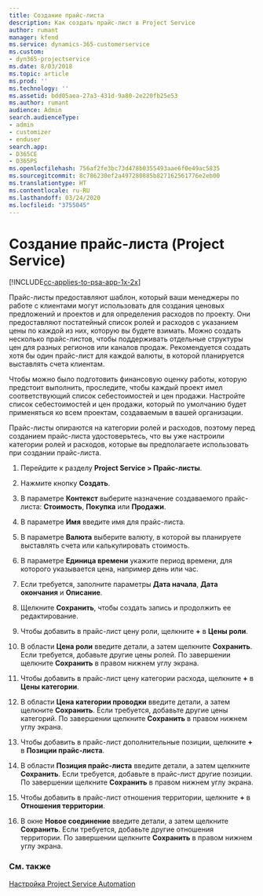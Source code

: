 ```yaml
---
title: Создание прайс-листа
description: Как создать прайс-лист в Project Service
author: rumant
manager: kfend
ms.service: dynamics-365-customerservice
ms.custom:
- dyn365-projectservice
ms.date: 8/03/2018
ms.topic: article
ms.prod: ''
ms.technology: ''
ms.assetid: bdd05aea-27a3-431d-9a80-2e220fb25e53
ms.author: rumant
audience: Admin
search.audienceType:
- admin
- customizer
- enduser
search.app:
- D365CE
- D365PS
ms.openlocfilehash: 756af2fe3bc73d478b0355493aae6f0e49ac5835
ms.sourcegitcommit: 8c786230ef2a497280885b827162561776e2eb00
ms.translationtype: HT
ms.contentlocale: ru-RU
ms.lasthandoff: 03/24/2020
ms.locfileid: "3755045"
---
```

# <a name="create-a-price-list-project-service"></a>Создание прайс-листа (Project Service)

[!INCLUDE[cc-applies-to-psa-app-1x-2x](../includes/cc-applies-to-psa-app-1x-2x.md)]

Прайс-листы предоставляют шаблон, который ваши менеджеры по работе с клиентами могут использовать для создания ценовых предложений и проектов и для определения расходов по проекту. Они предоставляют постатейный список ролей и расходов с указанием цены по каждой из них, которую вы будете взимать. Можно создать несколько прайс-листов, чтобы поддерживать отдельные структуры цен для разных регионов или каналов продаж. Рекомендуется создать хотя бы один прайс-лист для каждой валюты, в которой планируется выставлять счета клиентам.  
  
Чтобы можно было подготовить финансовую оценку работы, которую предстоит выполнить, проследите, чтобы каждый проект имел соответствующий список себестоимостей и цен продажи. Настройте список себестоимостей и цен продажи, который по умолчанию будет применяться ко всем проектам, создаваемым в вашей организации.  
  
Прайс-листы опираются на категории ролей и расходов, поэтому перед созданием прайс-листа удостоверьтесь, что вы уже настроили категории ролей и расходов, которые вы предполагаете использовать при создании прайс-листа.  
  
1.  Перейдите к разделу **Project Service > Прайс-листы**.  
  
2.  Нажмите кнопку **Создать**.  
  
3.  В параметре **Контекст** выберите назначение создаваемого прайс-листа: **Стоимость**, **Покупка** или **Продажи**.  
  
4.  В параметре **Имя** введите имя для прайс-листа.  
  
5.  В параметре **Валюта** выберите валюту, в которой вы планируете выставлять счета или калькулировать стоимость.  
  
6.  В параметре **Единица времени** укажите период времени, для которого указывается цена, например день или час.  
  
7.  Если требуется, заполните параметры **Дата начала**, **Дата окончания** и **Описание**.  
  
8.  Щелкните **Сохранить**, чтобы создать запись и продолжить ее редактирование.  
  
9. Чтобы добавить в прайс-лист цену роли, щелкните **+** в **Цены роли**.  
  
10. В области **Цена роли** введите детали, а затем щелкните **Сохранить**. Если требуется, добавьте другие цены ролей. По завершении щелкните **Сохранить** в правом нижнем углу экрана.  
  
11. Чтобы добавить в прайс-лист цену категории расхода, щелкните **+** в **Цены категории**.  
  
12. В области **Цена категории проводки** введите детали, а затем щелкните **Сохранить**. Если требуется, добавьте другие цены категорий. По завершении щелкните **Сохранить** в правом нижнем углу экрана.  
  
13. Чтобы добавить в прайс-лист дополнительные позиции, щелкните **+** в **Позиции прайс-листа**.  
  
14. В области **Позиция прайс-листа** введите детали, а затем щелкните **Сохранить**. Если требуется, добавьте в прайс-лист другие позиции. По завершении щелкните **Сохранить** в правом нижнем углу экрана.  
  
15. Чтобы добавить в прайс-лист отношения территории, щелкните **+** в **Отношения территории**.  
  
16. В окне **Новое соединение** введите детали, а затем щелкните **Сохранить**. Если требуется, добавьте другие отношения территории. По завершении щелкните **Сохранить** в правом нижнем углу экрана.  
  
### <a name="see-also"></a>См. также  
 [Настройка Project Service Automation](../project-service/configure.md)
